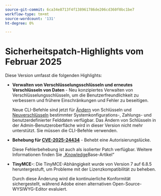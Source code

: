 ```yaml
---
source-git-commit: 6ca34e8713f4f138961786de206cd360f0bc1be7
workflow-type: tm+mt
source-wordcount: '131'
ht-degree: 0%

---
```

# Sicherheitspatch-Highlights vom Februar 2025

Diese Version umfasst die folgenden Highlights:

* **Verwalten von Verschlüsselungsschlüsseln und erneutes Verschlüsseln von Daten** - Neu konzipiertes Verwalten von Verschlüsselungsschlüsseln, um die Benutzerfreundlichkeit zu verbessern und frühere Einschränkungen und Fehler zu beseitigen.<!-- AC-12679 -->

  Neue CLI-Befehle sind jetzt für [Ändern](https://experienceleague.adobe.com/de/docs/commerce-admin/systems/security/encryption-key) von Schlüsseln und [Neuverschlüsseln](https://developer.adobe.com/commerce/php/development/security/data-encryption/) bestimmter Systemkonfigurations-, Zahlungs- und benutzerdefinierter Felddaten verfügbar. Das Ändern von Schlüsseln in der Admin-Benutzeroberfläche wird in dieser Version nicht mehr unterstützt. Sie müssen die CLI-Befehle verwenden.

* **Behebung für [CVE-2025-24434](https://nvd.nist.gov/vuln/detail/CVE-2025-24434)** - Behebt eine Autorisierungslücke.

  Diese Fehlerbehebung ist auch als isolierter Patch verfügbar. Weitere Informationen finden Sie [&#x200B; „Knowledge](https://experienceleague.adobe.com/de/docs/commerce-knowledge-base/kb/troubleshooting/known-issues-patches-attached/security-update-available-for-adobe-commerce-apsb25-08)Base-Artikel“<!-- AC-12755 -->

* **TinyMCE-**: Die TinyMCE-Abhängigkeit wurde von Version 7 auf 6.8.5 heruntergestuft, um Probleme mit der Lizenzkompatibilität zu beheben.

  Durch diese Änderung wird die kontinuierliche Konformität sichergestellt, während Adobe einen alternativen Open-Source-WYSIWYG-Editor evaluiert.
